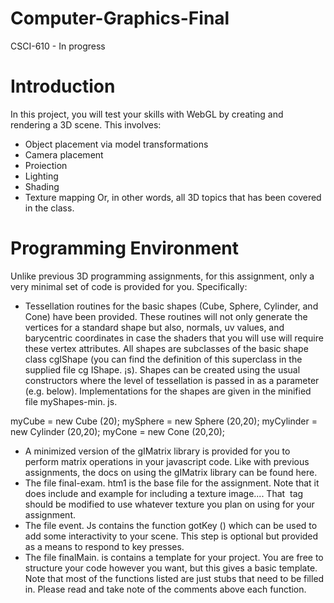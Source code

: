 # Computer-Graphics-Final
CSCI-610 - In progress

# Introduction
In this project, you will test your skills with WebGL by creating and rendering a 3D scene. This involves:
* Object placement via model transformations
* Camera placement
* Proiection
* Lighting
* Shading
* Texture mapping
Or, in other words, all 3D topics that has been covered in the class.

# Programming Environment

Unlike previous 3D programming assignments, for this assignment, only a very minimal set of code is provided for you. Specifically:
* Tessellation routines for the basic shapes (Cube, Sphere, Cylinder, and Cone) have been provided. These routines will not only generate the vertices for a standard shape but also, normals, uv values, and barycentric coordinates in case the shaders that you will use will require these vertex attributes. All shapes are subclasses of the basic shape class cgIShape (you can find the definition of this superclass in the supplied file cg IShape. ¡s). Shapes can be created using the usual constructors where the level of tessellation is passed in as a parameter (e.g. below). Implementations for the shapes are given in the minified file myShapes-min. js. 

myCube = new Cube (20); 
mySphere = new Sphere (20,20); 
myCylinder = new Cylinder (20,20); 
myCone = new Cone (20,20); 

* A minimized version of the gIMatrix library is provided for you to perform matrix operations in your javascript code. Like with previous assignments, the docs on using the gIMatrix library can be found here.
* The file final-exam. htm1 is the base file for the assignment. Note that it does include and example for including a texture image.... That <img> tag should be modified to use whatever texture you plan on using for your assignment.
* The file event. Js contains the function gotKey () which can be used to add some interactivity to your scene. This step is optional but provided as a means to respond to key presses.
* The file finalMain. is contains a template for your project. You are free to structure your code however you want, but this gives a basic template. Note that most of the functions listed are just stubs that need to be filled in. Please read and take note of the comments above each function.
